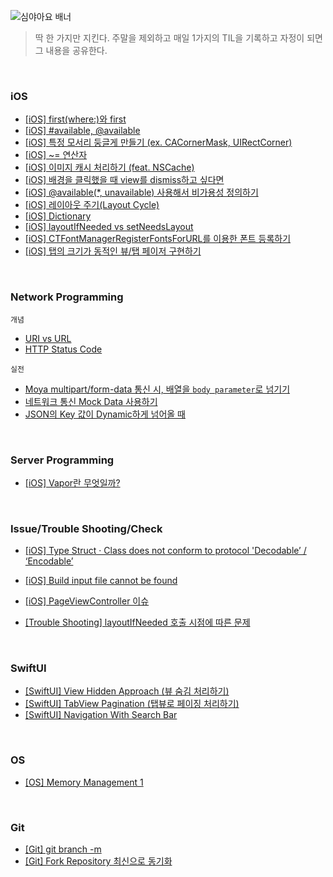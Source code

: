 ![심야아요 배너](https://user-images.githubusercontent.com/61109660/167799338-ab43eea4-8396-4f9b-be2f-99c57d9b2982.png)
> 딱 한 가지만 지킨다. 주말을 제외하고 매일 1가지의 TIL을 기록하고 자정이 되면 그 내용을 공유한다.

<br/>

### iOS
- [[iOS] first(where:)와 first](https://github.com/Taehyeon-Kim/TIL/issues/25)
- [[iOS] #available, @available](https://github.com/Taehyeon-Kim/TIL/issues/36)
- [[iOS] 특정 모서리 둥글게 만들기 (ex. CACornerMask, UIRectCorner)](https://github.com/Taehyeon-Kim/TIL/issues/37)
- [[iOS] ~= 연산자](https://github.com/Taehyeon-Kim/TIL/issues/26)
- [[iOS] 이미지 캐시 처리하기 (feat. NSCache)](https://github.com/Taehyeon-Kim/TIL/issues/44)
- [[iOS] 배경을 클릭했을 때 view를 dismiss하고 싶다면](https://github.com/Taehyeon-Kim/TIL/issues/21)
- [[iOS] @available(*, unavailable) 사용해서 비가용성 정의하기](https://github.com/Taehyeon-Kim/TIL/issues/48)
- [[iOS] 레이아웃 주기(Layout Cycle)](https://github.com/Taehyeon-Kim/TIL/issues/52)
- [[iOS] Dictionary](https://github.com/Taehyeon-Kim/TIL/issues/55)
- [[iOS] layoutIfNeeded vs setNeedsLayout](https://github.com/Taehyeon-Kim/TIL/issues/51)
- [[iOS] CTFontManagerRegisterFontsForURL를 이용한 폰트 등록하기](https://github.com/Taehyeon-Kim/TIL/issues/56)
- [[iOS] 탭의 크기가 동적인 뷰/탭 페이저 구현하기](https://github.com/Taehyeon-Kim/TIL/issues/63)

<br />

### Network Programming
`개념`
- [URI vs URL](https://github.com/Taehyeon-Kim/TIL/issues/13)
- [HTTP Status Code](https://github.com/Taehyeon-Kim/TIL/issues/14)

`실전`

- [Moya multipart/form-data 통신 시, 배열을 `body parameter`로 넘기기](https://www.notion.so/taekkidev/Moya-multipart-form-data-body-parameter-933143b4e71b4b169a3b2cf2feb2a732)
- [네트워크 통신 Mock Data 사용하기](https://github.com/Taehyeon-Kim/TIL/issues/8)
- [JSON의 Key 값이 Dynamic하게 넘어올 때](https://github.com/Taehyeon-Kim/TIL/issues/9)

<br />

### Server Programming
- [[iOS] Vapor란 무엇일까?](https://github.com/Taehyeon-Kim/TIL/issues/31)

<br />

### Issue/Trouble Shooting/Check
- [[iOS] Type Struct · Class does not conform to protocol 'Decodable’ / ‘Encodable’](https://taekkidev.notion.site/iOS-Type-SampleDataModel-does-not-conform-to-protocol-Decodable-Encodable-4cf78c9c16654260ae26821dbede3081)
- [[iOS] Build input file cannot be found](https://taekkidev.notion.site/iOS-Build-input-file-cannot-be-found-d89a9f4227bc46059cd658162be707bb)
- [[iOS] PageViewController 이슈](https://github.com/Taehyeon-Kim/TIL/issues/18)

- [[Trouble Shooting] layoutIfNeeded 호출 시점에 따른 문제](https://github.com/Taehyeon-Kim/TIL/issues/61)

<br />

### SwiftUI
- [[SwiftUI] View Hidden Approach (뷰 숨김 처리하기)](https://taekkidev.notion.site/SwiftUI-View-Hidden-Approach-2c71b7af9ae946eaa28b9993d312ca13)
- [[SwiftUI] TabView Pagination (탭뷰로 페이징 처리하기)](https://taekkidev.notion.site/SwiftUI-TabView-Pagination-201ba1b7b6074d68a146917ced75f6f6)
- [[SwiftUI] Navigation With Search Bar](https://github.com/Taehyeon-Kim/TIL/issues/57)

<br />

### OS
- [[OS] Memory Management 1](https://github.com/Taehyeon-Kim/TIL/issues/33)

<br />

### Git
- [[Git] git branch -m](https://github.com/Taehyeon-Kim/TIL/issues/7)
- [[Git] Fork Repository 최신으로 동기화](https://github.com/Taehyeon-Kim/TIL/issues/60)

<br />
